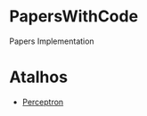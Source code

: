 # PapersWithCode
Papers Implementation

# Atalhos

* [Perceptron](https://www.freecodecamp.org/news/build-a-multilayer-perceptron-with-examples-and-python-code/)